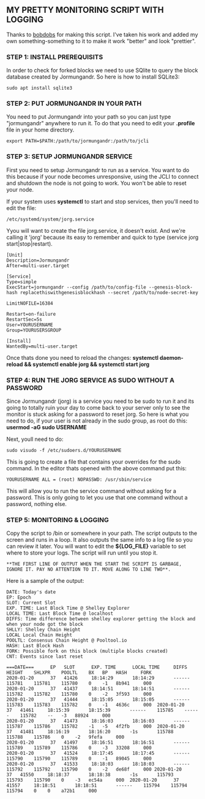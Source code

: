 ## MY PRETTY MONITORING SCRIPT WITH LOGGING

Thanks to [bobdobs](https://github.com/bobdobs/cardano-scripts) for making this script. I've taken his work and added my own something-something to it to make it work "better" and look "prettier".

### STEP 1: INSTALL PREREQUISITS 

In order to check for forked blocks we need to use SQlite to query the block database created by Jormungandr. So here is how to install SQLite3:

```sudo apt install sqlite3```


### STEP 2: PUT JORMUNGANDR IN YOUR PATH

You need to put Jormungandr into your path so you can just type "jormungandr" anywhere to run it. To do that you need to edit your **.profile** file in your home directory.

`export PATH=$PATH:/path/to/jormungandr:/path/to/jcli`

### STEP 3: SETUP JORMUNGANDR SERVICE

First you need to setup Jormungandr to run as a service. You want to do this because if your node becomes unresponsive, using the JCLI to connect and shutdown the node is not going to work. You won't be able to reset your node.

If your system uses **systemctl** to start and stop services, then you'll need to edit the file: 

```/etc/systemd/system/jorg.service``` 

Yyou will want to create the file jorg.service, it doesn't exist. And we're calling it 'jorg' because its easy to remember and quick to type (service jorg start|stop|restart).

```
[Unit]
Description=Jormungandr
After=multi-user.target

[Service]
Type=simple
ExecStart=jormungandr --config /path/to/config-file --genesis-block-hash replacethiswithgenesisblockhash --secret /path/to/node-secret-key

LimitNOFILE=16384

Restart=on-failure
RestartSec=5s
User=YOURUSERNAME
Group=YOURUSERSGROUP

[Install]
WantedBy=multi-user.target
```

Once thats done you need to reload the changes: **systemctl daemon-reload && systemctl enable jorg && systemctl start jorg**

### STEP 4: RUN THE JORG SERVICE AS SUDO WITHOUT A PASSWORD

Since Jormungandr (jorg) is a service you need to be sudo to run it and its going to totally ruin your day to come back to your server only to see the monitor is stuck asking for a password to reset jorg. So here is what you need to do, if your user is not already in the sudo group, as root do this: **usermod -aG sudo USERNAME**

Next, youll need to do: 

```sudo visudo -f /etc/sudoers.d/YOURUSERNAME```

This is going to create a file that contains your overrides for the sudo command. In the editor thats opened with the above command put this: 

```YOURUSERNAME ALL = (root) NOPASSWD: /usr/sbin/service```

This will allow you to run the service command without asking for a password. This is only going to let you use that one command without a password, nothing else. 

### STEP 5: MONITORING & LOGGING

Copy the script to /bin or somewhere in your path. The script outputs to the screen and runs in a loop. It also outputs the same info to a log file so you can review it later. You will want to edit the **${LOG_FILE}** variable to set where to store your logs. The script will run until you stop it.

```**THE FIRST LINE OF OUTPUT WHEN THE START THE SCRIPT IS GARBAGE, IGNORE IT. PAY NO ATTENTION TO IT. MOVE ALONG TO LINE TWO**.``` 

Here is a sample of the output: 

```
DATE: Today's date
EP: Epoch
SLOT: Current Slot
EXP. TIME: Last Block Time @ Shelley Explorer
LOCAL TIME: Last Block Time @ localhost
DIFFS: Time difference between shelley explorer getting the block and when your node got the block
SHLLY: Shelley Chain Height
LOCAL Local Chain Height
POOLTL: Consensus Chain Height @ Pooltool.io
HASH: Last Block Hash
FORK: Possible fork on this block (multiple blocks created)
CNT: Events since last reset

===DATE===      EP   SLOT      EXP. TIME      LOCAL TIME     DIFFS     HEIGHT    SHLXPR    POOLTL    BX   BP   HASH     FORK
2020-01-20      37   41426     18:14:29       18:14:29       ------    115781    115781    115780    0    -1   8b941     000 
2020-01-20      37   41437     18:14:51       18:14:51       ------    115782    115782    115780    0    -2   3f593     000 
2020-01-20      37   41444     18:15:05       18:15:05       ------    115783    115783    115782    0    -1   4636c     000  2020-01-20      37   41461     18:15:39       18:15:39       ------    115785    ------    115782    --   -3   88924     000 
2020-01-20      37   41473     18:16:03       18:16:03       ------    115787    115786    115782    -1   -5   4f2fb     000  2020-01-20      37   41481     18:16:19       18:16:20       -1s       115788    115788    115786    0    -2   9fefa     000 
2020-01-20      37   41497     18:16:51       18:16:51       ------    115789    115789    115786    0    -3   33208     000 
2020-01-20      37   41524     18:17:45       18:17:45       ------    115790    115790    115789    0    -1   89045     000 
2020-01-20      37   41533     18:18:03       18:18:03       ------    115792    115792    115790    0    -2   de68f     000 2020-01-20      37   41550     18:18:37       18:18:38       -1s       115793    115793    115790    0    -3   ec54a     000  2020-01-20      37   41557     18:18:51       18:18:51       ------    115794    115794    115794    0    0    a72b1     000      

```
